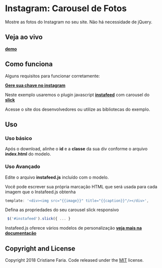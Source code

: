 # Instagram: Carousel de Fotos

Mostre as fotos do Instagram no seu site. Não há necessidade de jQuery.

## Veja ao vivo

**[demo](http://cristianefaria.com/demo/instagram-carousel/)**

## Como funciona

Alguns requisitos para funcionar corretamente:

**[Gere sua chave no instagram](https://www.instagram.com/developer/)**

Neste exemplo usaremos o plugin javascript **[instafeed](http://instafeedjs.com/)** com carousel do **[slick](http://kenwheeler.github.io/slick/)**

Acesse o site dos desenvolvedores ou utilize as bibliotecas do exemplo.

## Uso


### Uso básico

Após o download, alinhe o **id** e a **classe** da sua div conforme o arquivo **index.html** do modelo.

### Uso Avançado

Edite o arquivo **instafeed.js** incluído com o modelo.


Você pode escrever sua própria marcação HTML que será usada para cada imagem que o Instafeed.js obtenha
```javascript
template: '<div><img src="{{image}}" title="{{caption}}"/></div>',
```

Defina as propriedades do seu carousel slick responsivo
```javascript
 $('#instafeed').slick({ ... }
 ```

Instafeed.js oferece vários modelos de personalização
**[veja mais na documentação](http://instafeedjs.com/)**


## Copyright and License

Copyright 2018 Cristiane Faria. Code released under the [MIT](https://github.com/cristiianefaria/Instagram-Carousel/blob/master/LICENSE) license.